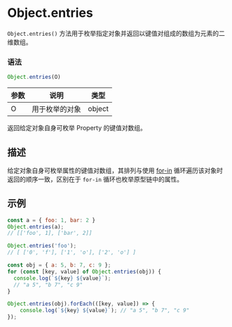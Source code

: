 # Object.entries

`Object.entries()` 方法用于枚举指定对象并返回以键值对组成的数组为元素的二维数组。

### 语法

```js
Object.entries(O)
```

| 参数 | 说明           | 类型   |
| ---- | -------------- | ------ |
| O    | 用于枚举的对象 | object |

返回给定对象自身可枚举 Property 的键值对数组。

## 描述

给定对象自身可枚举属性的键值对数组，其排列与使用 [for-in](../../../basic-concept/statements-and-declarations/iteration-statement/the-for-in-statement.md) 循环遍历该对象时返回的顺序一致，区别在于 `for-in` 循环也枚举原型链中的属性。

## 示例

```js
const a = { foo: 1, bar: 2 }
Object.entries(a);
// [['foo', 1], ['bar', 2]]

Object.entries('foo');
// [ ['0', 'f'], ['1', 'o'], ['2', 'o'] ]

const obj = { a: 5, b: 7, c: 9 };
for (const [key, value] of Object.entries(obj)) {
  console.log(`${key} ${value}`);
  // "a 5", "b 7", "c 9"
}

Object.entries(obj).forEach(([key, value]) => {
    console.log(`${key} ${value}`); // "a 5", "b 7", "c 9"
});
```

